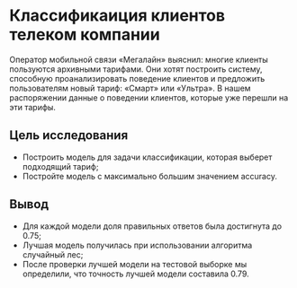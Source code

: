 # Классификаиция клиентов телеком компании
Оператор мобильной связи «Мегалайн» выяснил: многие клиенты пользуются архивными тарифами. Они хотят построить систему, способную проанализировать поведение клиентов и предложить пользователям новый тариф: «Смарт» или «Ультра».
В нашем распоряжении данные о поведении клиентов, которые уже перешли на эти тарифы.

## Цель исследования
- Построить модель для задачи классификации, которая выберет подходящий тариф;
- Постройте модель с максимально большим значением accuracy.

## Вывод
- Для каждой модели доля правильных ответов была достигнута до 0.75;
- Лучшая модель получилась при использовании алгоритма случайный лес;
- После проверки лучшей модели на тестовой выборке мы определили, что точность лучшей модели составила 0.79.
